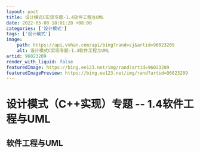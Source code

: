 ```yaml
---
layout: post
title: 设计模式C实现专题-1.4软件工程与UML
date: 2022-05-08 18:01:28 +08:00
categories: ['设计模式']
tags: ['设计模式']
image:
    path: https://api.vvhan.com/api/bing?rand=sj&artid=96023209
    alt: 设计模式C实现专题-1.4软件工程与UML
artid: 96023209
render_with_liquid: false
featuredImage: https://bing.ee123.net/img/rand?artid=96023209
featuredImagePreview: https://bing.ee123.net/img/rand?artid=96023209
---
```


# 设计模式（C++实现）专题 -- 1.4软件工程与UML

## 软件工程与UML